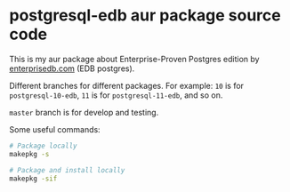 # postgresql-edb aur package source code

This is my aur package about Enterprise-Proven Postgres edition by [enterprisedb.com](https://www.enterprisedb.com/enterprise-postgres/edb-postgres-platform) (EDB postgres).

Different branches for different packages. For example: `10` is for `postgresql-10-edb`, `11` is for `postgresql-11-edb`, and so on.

`master` branch is for develop and testing.

Some useful commands:

```bash
# Package locally
makepkg -s

# Package and install locally
makepkg -sif
```


